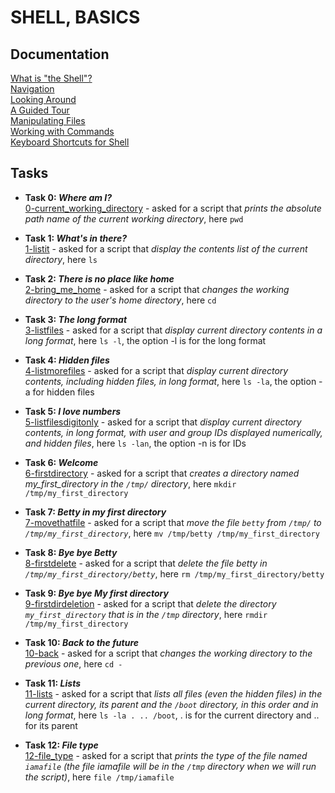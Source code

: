 # **SHELL, BASICS**
## **Documentation**
[What is "the Shell"?](http://linuxcommand.org/lc3_lts0010.php)<br>
[Navigation](http://linuxcommand.org/lc3_lts0020.php)<br>
[Looking Around](http://linuxcommand.org/lc3_lts0030.php)<br>
[A Guided Tour](http://linuxcommand.org/lc3_lts0040.php)<br>
[Manipulating Files](http://linuxcommand.org/lc3_lts0050.php)<br>
[Working with Commands](http://linuxcommand.org/lc3_lts0060.php)<br>
[Keyboard Shortcuts for Shell](https://www.howtogeek.com/181/keyboard-shortcuts-for-bash-command-shell-for-ubuntu-debian-suse-redhat-linux-etc/)<br>

## **Tasks**
- **Task 0: _Where am I?_**<br>
    [0-current_working_directory](https://github.com/Spark4545/holbertonschool-shell/blob/master/basics/0-current_working_directory) - asked for a script that _prints the absolute path name of the current working directory_, here `pwd`

- **Task 1: _What's in there?_**<br>
    [1-listit](https://github.com/Spark4545/holbertonschool-shell/blob/master/basics/1-listit) - asked for a script that _display the contents list of the current directory_, here `ls`
    
- **Task 2: _There is no place like home_**<br>
    [2-bring_me_home](https://github.com/Spark4545/holbertonschool-shell/blob/master/basics/2-bring_me_home) - asked for a script that _changes the working directory to the user's home directory_, here `cd`
    
- **Task 3: _The long format_**<br>
    [3-listfiles](https://github.com/Spark4545/holbertonschool-shell/blob/master/basics/3-listfiles) - asked for a script that _display current directory contents in a long format_, here `ls -l`, the option -l is for the long format
    
- **Task 4: _Hidden files_**<br>
    [4-listmorefiles](https://github.com/Spark4545/holbertonschool-shell/blob/master/basics/4-listmorefiles) - asked for a script that _display current directory contents, including hidden files, in long format_, here `ls -la`, the option -a for hidden files
    
- **Task 5: _I love numbers_**<br>
    [5-listfilesdigitonly](https://github.com/Spark4545/holbertonschool-shell/blob/master/basics/5-listfilesdigitonly) - asked for a script that _display current directory contents, in long format, with user and group IDs displayed numerically, and hidden files_, here `ls -lan`, the option -n is for IDs
    
- **Task 6: _Welcome_**<br>
    [6-firstdirectory](https://github.com/Spark4545/holbertonschool-shell/blob/master/basics/6-firstdirectory) - asked for a script that _creates a directory named my_first_directory in the `/tmp/` directory_, here `mkdir /tmp/my_first_directory`
    
- **Task 7: _Betty in my first directory_**<br>
    [7-movethatfile](https://github.com/Spark4545/holbertonschool-shell/blob/master/basics/7-movethatfile) - asked for a script that _move the file `betty` from `/tmp/` to `/tmp/my_first_directory`_, here `mv /tmp/betty /tmp/my_first_directory`
    
- **Task 8: _Bye bye Betty_**<br>
    [8-firstdelete](https://github.com/Spark4545/holbertonschool-shell/blob/master/basics/8-firstdelete) - asked for a script that _delete the file betty in `/tmp/my_first_directory/betty`_, here `rm /tmp/my_first_directory/betty`
    
- **Task 9: _Bye bye My first directory_**<br>
    [9-firstdirdeletion](https://github.com/Spark4545/holbertonschool-shell/blob/master/basics/9-firstdirdeletion) - asked for a script that _delete the directory `my_first_directory` that is in the `/tmp` directory_, here `rmdir /tmp/my_first_directory`

- **Task 10: _Back to the future_**<br>
    [10-back](https://github.com/Spark4545/holbertonschool-shell/blob/master/basics/10-back) - asked for a script that _changes the working directory to the previous one_, here `cd -`

- **Task 11: _Lists_**<br>
    [11-lists](https://github.com/Spark4545/holbertonschool-shell/blob/master/basics/11-lists) - asked for a script that _lists all files (even the hidden files) in the current directory, its parent and the `/boot` directory, in this order and in long format_, here `ls -la . .. /boot`, . is for the current directory and .. for its parent
- **Task 12: _File type_**<br>
    [12-file_type](https://github.com/Spark4545/holbertonschool-shell/blob/master/basics/12-file_type) - asked for a script that _prints the type of the file named `iamafile` (the file iamafile will be in the `/tmp` directory when we will run the script)_, here `file /tmp/iamafile`
